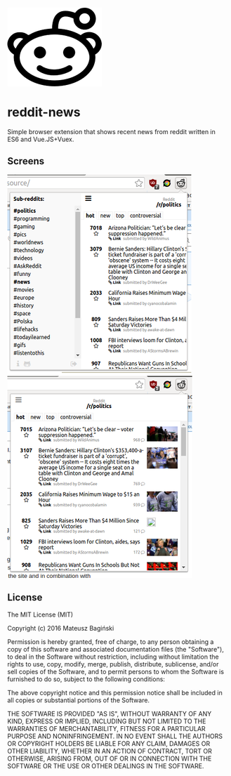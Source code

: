 ![Reddit logo](extension/data/reddit-logo.png?raw=true "Logo")

# reddit-news
Simple browser extension that shows recent news from reddit written in ES6 and Vue.JS+Vuex.

## Screens
![List](docs/list.png?raw=true "List")
![News](docs/news.png?raw=true "News")

## License
The MIT License (MIT)

Copyright (c) 2016 Mateusz Bagiński

Permission is hereby granted, free of charge, to any person obtaining a copy of this software and associated documentation files (the "Software"), to deal in the Software without restriction, including without limitation the rights to use, copy, modify, merge, publish, distribute, sublicense, and/or sell copies of the Software, and to permit persons to whom the Software is furnished to do so, subject to the following conditions:

The above copyright notice and this permission notice shall be included in all copies or substantial portions of the Software.

THE SOFTWARE IS PROVIDED "AS IS", WITHOUT WARRANTY OF ANY KIND, EXPRESS OR IMPLIED, INCLUDING BUT NOT LIMITED TO THE WARRANTIES OF MERCHANTABILITY, FITNESS FOR A PARTICULAR PURPOSE AND NONINFRINGEMENT. IN NO EVENT SHALL THE AUTHORS OR COPYRIGHT HOLDERS BE LIABLE FOR ANY CLAIM, DAMAGES OR OTHER LIABILITY, WHETHER IN AN ACTION OF CONTRACT, TORT OR OTHERWISE, ARISING FROM, OUT OF OR IN CONNECTION WITH THE SOFTWARE OR THE USE OR OTHER DEALINGS IN THE SOFTWARE.
